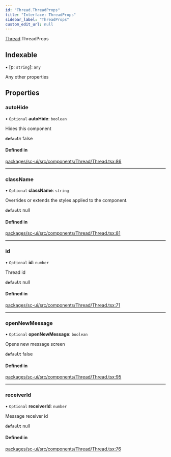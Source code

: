 ```yaml
---
id: "Thread.ThreadProps"
title: "Interface: ThreadProps"
sidebar_label: "ThreadProps"
custom_edit_url: null
---
```


[Thread](../modules/Thread).ThreadProps

## Indexable

▪ [p: `string`]: `any`

Any other properties

## Properties

### autoHide

• `Optional` **autoHide**: `boolean`

Hides this component

**`default`** false

#### Defined in

[packages/sc-ui/src/components/Thread/Thread.tsx:86](https://github.com/selfcommunity/community-ui/blob/7f26f69/packages/sc-ui/src/components/Thread/Thread.tsx#L86)

___

### className

• `Optional` **className**: `string`

Overrides or extends the styles applied to the component.

**`default`** null

#### Defined in

[packages/sc-ui/src/components/Thread/Thread.tsx:81](https://github.com/selfcommunity/community-ui/blob/7f26f69/packages/sc-ui/src/components/Thread/Thread.tsx#L81)

___

### id

• `Optional` **id**: `number`

Thread id

**`default`** null

#### Defined in

[packages/sc-ui/src/components/Thread/Thread.tsx:71](https://github.com/selfcommunity/community-ui/blob/7f26f69/packages/sc-ui/src/components/Thread/Thread.tsx#L71)

___

### openNewMessage

• `Optional` **openNewMessage**: `boolean`

Opens new message screen

**`default`** false

#### Defined in

[packages/sc-ui/src/components/Thread/Thread.tsx:95](https://github.com/selfcommunity/community-ui/blob/7f26f69/packages/sc-ui/src/components/Thread/Thread.tsx#L95)

___

### receiverId

• `Optional` **receiverId**: `number`

Message receiver id

**`default`** null

#### Defined in

[packages/sc-ui/src/components/Thread/Thread.tsx:76](https://github.com/selfcommunity/community-ui/blob/7f26f69/packages/sc-ui/src/components/Thread/Thread.tsx#L76)
